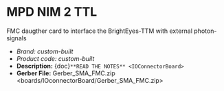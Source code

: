 # MPD NIM 2 TTL

FMC daugther card to interface the BrightEyes-TTM with external photon-signals

- *Brand:* *custom-built*
- *Product code:* *custom-built*
- **Description:** {doc}`**READ THE NOTES** <IOConnectorBoard>`
- **Gerber File:** Gerber_SMA_FMC.zip \<boards/IOconnectorBoard/Gerber_SMA_FMC.zip>
